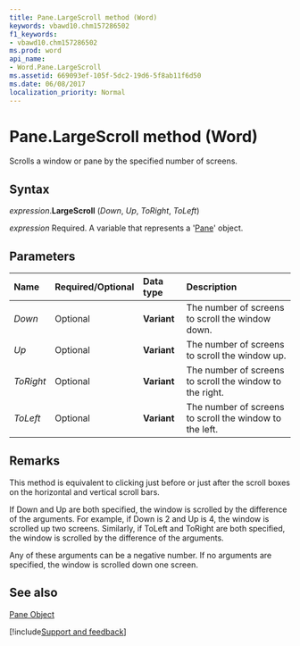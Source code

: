 ```yaml
---
title: Pane.LargeScroll method (Word)
keywords: vbawd10.chm157286502
f1_keywords:
- vbawd10.chm157286502
ms.prod: word
api_name:
- Word.Pane.LargeScroll
ms.assetid: 669093ef-105f-5dc2-19d6-5f8ab11f6d50
ms.date: 06/08/2017
localization_priority: Normal
---
```



# Pane.LargeScroll method (Word)

Scrolls a window or pane by the specified number of screens.


## Syntax

_expression_.**LargeScroll** (_Down_, _Up_, _ToRight_, _ToLeft_)

_expression_ Required. A variable that represents a '[Pane](Word.Pane.md)' object.


## Parameters



|Name|Required/Optional|Data type|Description|
|:-----|:-----|:-----|:-----|
| _Down_|Optional| **Variant**|The number of screens to scroll the window down.|
| _Up_|Optional| **Variant**|The number of screens to scroll the window up.|
| _ToRight_|Optional| **Variant**|The number of screens to scroll the window to the right.|
| _ToLeft_|Optional| **Variant**|The number of screens to scroll the window to the left.|

## Remarks

This method is equivalent to clicking just before or just after the scroll boxes on the horizontal and vertical scroll bars.

If Down and Up are both specified, the window is scrolled by the difference of the arguments. For example, if Down is 2 and Up is 4, the window is scrolled up two screens. Similarly, if ToLeft and ToRight are both specified, the window is scrolled by the difference of the arguments.

Any of these arguments can be a negative number. If no arguments are specified, the window is scrolled down one screen.


## See also


[Pane Object](Word.Pane.md)

[!include[Support and feedback](~/includes/feedback-boilerplate.md)]